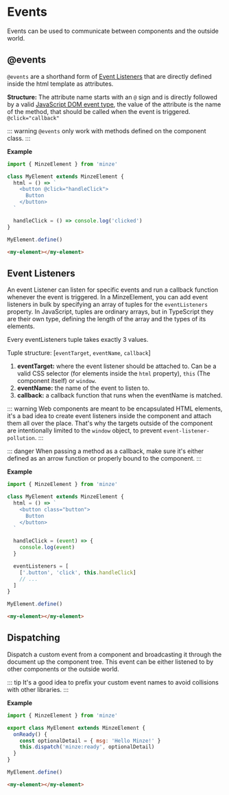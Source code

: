 # Events

Events can be used to communicate between components and the outside world.

## @events

`@events` are a shorthand form of [Event Listeners](#event-listeners) that are directly defined inside the html template as attributes.

**Structure:** The attribute name starts with an `@` sign and is directly followed by a valid [JavaScript DOM event type](https://en.wikipedia.org/wiki/DOM_event#HTML_events), the value of the attribute is the name of the method, that should be called when the event is triggered. `@click="callback"`

::: warning
`@events` only work with methods defined on the component class.
:::

**Example**

```js
import { MinzeElement } from 'minze'

class MyElement extends MinzeElement {
  html = () => `
    <button @click="handleClick">
      Button
    </button>
  `

  handleClick = () => console.log('clicked')
}

MyElement.define()
```

```html
<my-element></my-element>
```

## Event Listeners

An event Listener can listen for specific events and run a callback function whenever the event is triggered.
In a MinzeElement, you can add event listeners in bulk by specifying an array of tuples for the `eventListeners` property. In JavaScript, tuples are ordinary arrays, but in TypeScript they are their own type, defining the length of the array and the types of its elements.

Every eventListeners tuple takes exactly 3 values.

Tuple structure: [`eventTarget`, `eventName`, `callback`]

1. **eventTarget:** where the event listener should be attached to. Can be a valid CSS selector (for elements inside the `html` property), `this` (The component itself) or `window`.
2. **eventName:** the name of the event to listen to.
3. **callback:** a callback function that runs when the eventName is matched.

::: warning
Web components are meant to be encapsulated HTML elements, it's a bad idea to create event listeners inside the component and attach them all over the place. That's why the targets outside of the component are intentionally limited to the `window` object, to prevent `event-listener-pollution`.
:::

::: danger
When passing a method as a callback, make sure it's either defined as an arrow function or properly bound to the component.
:::

**Example**

```js
import { MinzeElement } from 'minze'

class MyElement extends MinzeElement {
  html = () => `
    <button class="button">
      Button
    </button>
  `

  handleClick = (event) => {
    console.log(event)
  }

  eventListeners = [
    ['.button', 'click', this.handleClick]
    // ...
  ]
}

MyElement.define()
```

```html
<my-element></my-element>
```

## Dispatching

Dispatch a custom event from a component and broadcasting it through the document up the component tree. This event can be either listened to by other components or the outside world.

::: tip
It's a good idea to prefix your custom event names to avoid collisions with other libraries.
:::

**Example**

```js
import { MinzeElement } from 'minze'

export class MyElement extends MinzeElement {
  onReady() {
    const optionalDetail = { msg: 'Hello Minze!' }
    this.dispatch('minze:ready', optionalDetail)
  }
}

MyElement.define()
```

```html
<my-element></my-element>
```
